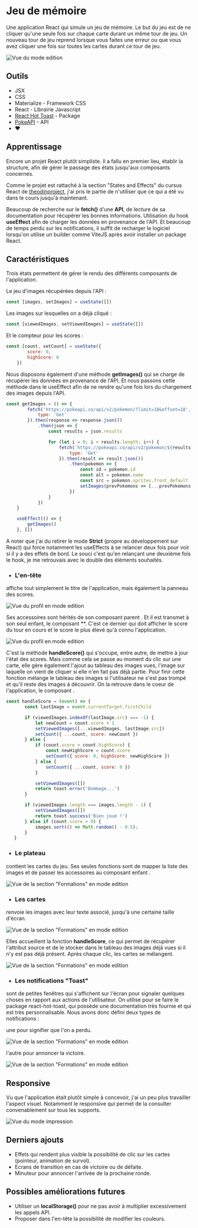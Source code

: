 # Jeu de mémoire

Une application React qui simule un jeu de mémoire. Le but du jeu est de ne cliquer qu'une seule fois sur chaque carte durant un même tour de jeu. Un nouveau tour de jeu reprend lorsque vous faites une erreur ou que vous avez cliquer une fois sur toutes les cartes durant ce tour de jeu.

![Vue du mode edition](./src/assets/img/memory_game.png)

## Outils

- JSX
- CSS
- Materialize - Framework CSS
- React - Librairie Javascript
- [React Hot Toast](https://react-hot-toast.com/) - Package
- [PokeAPI](https://pokeapi.co/) - API
- ❤️

## Apprentissage

Encore un projet React plutôt simpliste. Il a fallu en premier lieu, établir la structure, afin de gérer le passage des états jusqu'aux composants concernés.

Comme le projet est rattaché à la section "States and Effects" du cursus React de [theodinproject](https://www.theodinproject.com/paths/full-stack-ruby-on-rails/courses/react#states-and-effects), j'ai pris le partie de n'utiliser que ce qui a été vu dans le cours jusqu'à maintenant.

Beaucoup de recherche sur le **fetch()** d'une **API**, de lecture de sa documentation pour récupérer les bonnes informations. Utilisation du hook **useEffect** afin de charger les données en provenance de l'API. Et beaucoup de temps perdu sur les notifications, il suffit de recharger le logiciel lorsqu'on utilise un builder comme ViteJS après avoir installer un package React.

## Caractéristiques

Trois états permettent de gérer le rendu des différents composants de l'application.

Le jeu d'images récupérées depuis l'API :
```js
const [images, setImages] = useState([])
```
Les images sur lesquelles on a déjà cliqué :
```js
const [viewedImages, setViewedImages] = useState([])
```
Et le compteur pour les scores :
```js
const [count, setCount] = useState({
        score: 0,
        highScore: 0
    })
```

Nous disposons également d'une méthode **getImages()** qui se charge de récupérer les données en provenance de l'API. Et nous passons cette méthode dans le useEffect afin de ne rendre qu'une fois lors du chargement des images depuis l'API.

```js
const getImages = () => {
        fetch('https://pokeapi.co/api/v2/pokemon/?limit=18&offset=18', {
            type: 'Get'
        }).then(response => response.json())
            .then(json => {
                const results = json.results

                for (let i = 0; i < results.length; i++) {
                    fetch(`https://pokeapi.co/api/v2/pokemon/${results[i].name}/`, {
                        type: 'Get'
                    }).then(result => result.json())
                        .then(pokemon => {
                            const id = pokemon.id
                            const alt = pokemon.name
                            const src = pokemon.sprites.front_default
                            setImages(prevPokemons => [...prevPokemons, { id, alt, src }])
                        })
                }
            })
    }

    useEffect(() => {
        getImages()
    }, [])
```

A noter que j'ai du retirer le mode **Strict** (propre au développement sur React) qui force notamment les useEffects à se relancer deux fois pour voir si il y a des effets de bord. Le souci c'est qu'en relançant une deuxième fois le hook, je me retrouvais avec le double des éléments souhaités.

 - ### L'en-tête
 affiche tout simplement le titre de l'application, mais également la panneau des scores.

 ![Vue du profil en mode edition](./src/assets/img/memory_game-header.png)

Ses accessoires sont hérités de son composant parent **<MemoryGame/>**. Et il est transmet à son seul enfant, le composant **<Score/>. C'est ce dernier qui doit afficher le score du tour en cours et le score le plus élevé qu'à connu l'application.

![Vue du profil en mode edition](./src/assets/img/memory_game-score.png)

C'est la méthode **handleScore()** qui s'occupe, entre autre, de mettre à jour l'état des scores. Mais comme cela se passe au moment du clic sur une carte, elle gère également l'ajout au tableau des images vues, l'image sur laquelle on vient de cliquer si elle n'en fait pas déjà partie. Pour finir cette fonction mélange le tableau des images si l'utilisateur ne s'est pas trompé et qu'il reste des images à découvrir. On la retrouve dans le coeur de l'application, le composant **<MemoryGame/>**.

 ```js
 const handleScore = (event) => {
        const lastImage = event.currentTarget.firstChild

        if (viewedImages.indexOf(lastImage.src) === -1) {
            let newCount = count.score + 1
            setViewedImages([...viewedImages, lastImage.src])
            setCount({ ...count, score: newCount })
        } else {
            if (count.score > count.highScore) {
                const newHighScore = count.score
                setCount({ score: 0, highScore: newHighScore })
            } else {
                setCount({ ...count, score: 0 })
            }

            setViewedImages([])
            return toast.error('Dommage...')
        }

        if (viewedImages.length === images.length - 1) {
            setViewedImages([])
            return toast.success('Bien joué !')
        } else if (count.score > 0) {
            images.sort(() => Math.random() - 0.5);
        }
    }
 ```
 - ### Le plateau
 contient les cartes du jeu. Ses seules fonctions sont de mapper la liste des images et de passer les accessoires au composant enfant **<Card/>**.
 
 ![Vue de la section "Formations" en mode edition](./src/assets/img/memory_game-board.png)
 
 - ### Les cartes
 renvoie les images avec leur texte associé, jusqu'à une certaine taille d'écran.

 ![Vue de la section "Formations" en mode edition](./src/assets/img/memory_game-card.png)
 
 Elles accueillent la fonction **handleScore**, ce qui permet de récupérer l'attribut source et de le stocker dans le tableau des images déjà vues si il n'y est pas déjà présent. Après chaque clic, les cartes se mélangent.

  ![Vue de la section "Formations" en mode edition](./src/assets/img/memory_game-click_card.gif)
 
 - ### Les notifications "Toast"
 sont de petites fenêtres qui s'affichent sur l'écran pour signaler quelques choses en rapport aux actions de l'utilisateur. On utilise pour se faire le package react-hot-toast, qui possède une documentation très fournie et qui est très personnalisable. Nous avons donc défini deux types de notifications :

 une pour signifier que l'on a perdu.

 ![Vue de la section "Formations" en mode edition](./src/assets/img/memory_game-error_toast.gif)

 l'autre pour annoncer la victoire.

 ![Vue de la section "Formations" en mode edition](./src/assets/img/memory_game-success_toast.gif)

## Responsive
Vu que l'application était plutôt simple à concevoir, j'ai un peu plus travailler l'aspect visuel. Notamment le responsive qui permet de la consulter convenablement sur tous les supports.

![Vue du mode impression](./src/assets/img/memory_game-responsive.png)

## Derniers ajouts

- Effets qui rendent plus visible la possibilité de clic sur les cartes (pointeur, animation de survol).
- Ecrans de transition en cas de victoire ou de défaite.
- Minuteur pour annoncer l'arrivée de la prochaine ronde.

## Possibles améliorations futures

- Utiliser un **localStorage()** pour ne pas avoir à multiplier excessivement les appels API.
- Proposer dans l'en-tête la possibilité de modifier les couleurs.